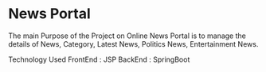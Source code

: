 # News Portal
 The main Purpose of the Project on Online News Portal is to manage the details of News, Category, Latest News, Politics News, Entertainment News.
 
 Technology Used 
 FrontEnd : JSP 
 BackEnd : SpringBoot

